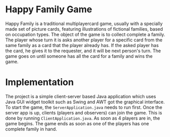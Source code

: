 # Happy Family Game
Happy Family is a traditional multiplayercard game, usually with a specially made set of picture cards, featuring illustrations of fictional families, based on occupation types. The object of the game is to collect complete a family. The player whose turn it is asks another player for a specific card from the same family as a card that the player already has. If the asked player has the card, he gives it to the requester, and it will be next person's turn. The game goes on until someone has all the card for a family and wins the game.

# Implementation
The project is a simple client-server based Java application which uses Java GUI widget toolkit such as Swing and AWT got the graphical interface. To start the game, the `ServerApplication.java` needs to run first. Once the server app is up, clients (players and observers) can join the game. This is done by running `ClientApplication.java`. As soon as 4 players are in, the game begins. The game ends as soon as one of the players has one complete family in hand.
